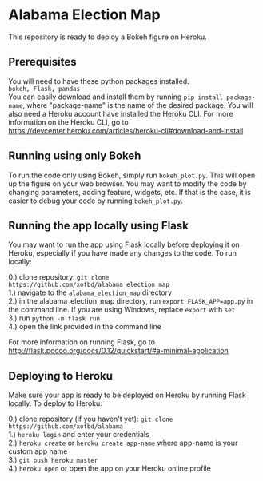 # Alabama Election Map
This repository is ready to deploy a Bokeh figure on Heroku. <br>

## Prerequisites
You will need to have these python packages installed. <br>
`bokeh, Flask, pandas` <br>
You can easily download and install them by running `pip install package-name`, where "package-name" is the name of the desired package. You will also need a Heroku account have installed the Heroku CLI. For more information on the Heroku CLI, go to https://devcenter.heroku.com/articles/heroku-cli#download-and-install

## Running using only Bokeh
To run the code only using Bokeh, simply run `bokeh_plot.py`. This will open up the figure on your web browser. You may want to modify the code by changing parameters, adding feature, widgets, etc. If that is the case, it is easier to debug your code by running `bokeh_plot.py`. <br>

## Running the app locally using Flask
You may want to run the app using Flask locally before deploying it on Heroku, especially if you have made any changes to the code. To run locally: <br>

0.) clone repository: `git clone https://github.com/xofbd/alabama_election_map` <br>
1.) navigate to the `alabama_election_map` directory <br>
2.) in the alabama_election_map directory, run `export FLASK_APP=app.py` in the command line. If you are using Windows, replace `export` with `set` <br>
3.) run `python -m flask run` <br>
4.) open the link provided in the command line <br>

For more information on running Flask, go to http://flask.pocoo.org/docs/0.12/quickstart/#a-minimal-application <br>

## Deploying to Heroku
Make sure your app is ready to be deployed on Heroku by running Flask locally. To deploy to Heroku: <br>

0.) clone repository (if you haven't yet): `git clone https://github.com/xofbd/alabama` <br>
1.) `heroku login` and enter your credentials <br>
2.) `heroku create` or `heroku create app-name` where app-name is your custom app name <br>
3.) `git push heroku master` <br>
4.) `heroku open` or open the app on your Heroku online profile <br>